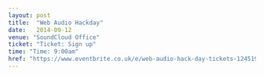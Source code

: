 ```yaml
---
layout: post
title:  "Web Audio Hackday"
date:   2014-09-12
venue: "SoundCloud Office"
ticket: "Ticket: Sign up"
time: "Time: 9:00am"
href: "https://www.eventbrite.co.uk/e/web-audio-hack-day-tickets-12451959145"
---
```

